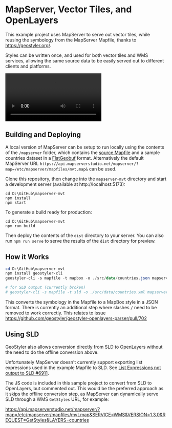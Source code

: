 # MapServer, Vector Tiles, and OpenLayers

This example project uses MapServer to serve out vector tiles, while reusing the symbology from the MapServer Mapfile,
thanks to https://geostyler.org/.

Styles can be written once, and used for both vector tiles and WMS services, allowing the same source data to
be easily served out to different clients and platforms. 

![Video Name](https://raw.githubusercontent.com/geographika/mapserver-mvt/main/demo.mp4)

## Building and Deploying

A local version of MapServer can be setup to run locally using the contents of the `/mapserver` folder, which
contains the [source Mapfile](./mapserver/mvt.map) and a sample countries dataset in a [FlatGeobuf](http://flatgeobuf.org/) format.
Alternatively the default MapServer URL `https://api.mapserverstudio.net/mapserver/?map=/etc/mapserver/mapfiles/mvt.map&` can be used. 

Clone this repository, then change into the `mapserver-mvt` directory and start a development server (available at http://localhost:5173):

```
cd D:\GitHub\mapserver-mvt
npm install
npm start
```

To generate a build ready for production:

```
cd D:\GitHub\mapserver-mvt
npm run build
```

Then deploy the contents of the `dist` directory to your server.  You can also run `npm run serve` to serve the results of the `dist` directory for preview.

## How it Works

```ps1
cd D:\GitHub\mapserver-mvt
npm install geostyler-cli
geostyler-cli -s mapfile -t mapbox -o ./src/data/countries.json mapserver/mvt.map

# for SLD output (currently broken)
# geostyler-cli -s mapfile -t sld -o ./src/data/countries.xml mapserver/mvt.map

```

This converts the symbology in the Mapfile to a MapBox style in a JSON format. 
There is currently an additional step where slashes `/`  need to be removed to work correctly. 
This relates to issue https://github.com/geostyler/geostyler-openlayers-parser/pull/702

## Using SLD

GeoStyler also allows conversion directly from SLD to OpenLayers without the need to do the offline conversion
above. 

Unfortunately MapServer doesn't currently support exporting list expressions used in the example Mapfile to SLD. 
See [List Expressions not output to SLD #6911](https://github.com/MapServer/MapServer/issues/6911). 

The JS code is included in this sample project to convert from SLD to OpenLayers, but commented out. 
This would be the preferred approach as it skips the offline conversion step, as MapServer can dynamically
serve SLD through a WMS `GetStyles` URL, for example:

https://api.mapserverstudio.net/mapserver/?map=/etc/mapserver/mapfiles/mvt.map&SERVICE=WMS&VERSION=1.3.0&REQUEST=GetStyles&LAYERS=countries

